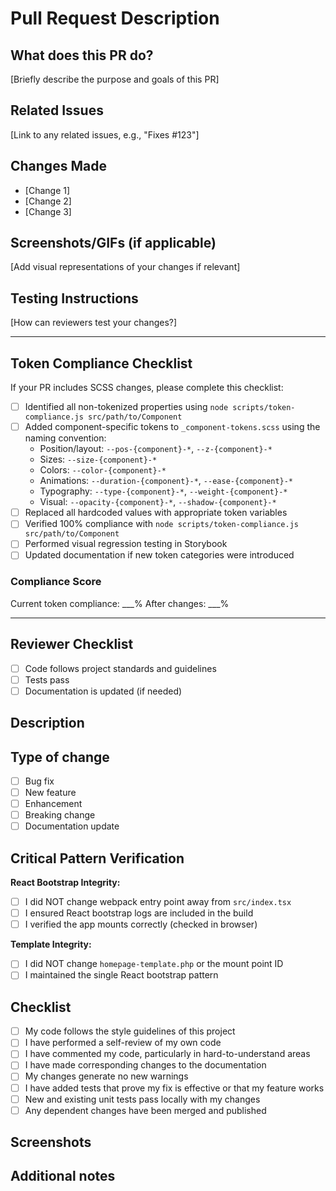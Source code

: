 # Pull Request Description

## What does this PR do?
[Briefly describe the purpose and goals of this PR]

## Related Issues
[Link to any related issues, e.g., "Fixes #123"]

## Changes Made
- [Change 1]
- [Change 2]
- [Change 3]

## Screenshots/GIFs (if applicable)
[Add visual representations of your changes if relevant]

## Testing Instructions
[How can reviewers test your changes?]

---

## Token Compliance Checklist
If your PR includes SCSS changes, please complete this checklist:

- [ ] Identified all non-tokenized properties using `node scripts/token-compliance.js src/path/to/Component`
- [ ] Added component-specific tokens to `_component-tokens.scss` using the naming convention:
  - Position/layout: `--pos-{component}-*`, `--z-{component}-*`
  - Sizes: `--size-{component}-*` 
  - Colors: `--color-{component}-*`
  - Animations: `--duration-{component}-*`, `--ease-{component}-*`
  - Typography: `--type-{component}-*`, `--weight-{component}-*`
  - Visual: `--opacity-{component}-*`, `--shadow-{component}-*`
- [ ] Replaced all hardcoded values with appropriate token variables
- [ ] Verified 100% compliance with `node scripts/token-compliance.js src/path/to/Component`
- [ ] Performed visual regression testing in Storybook
- [ ] Updated documentation if new token categories were introduced

### Compliance Score
Current token compliance: ___%
After changes: ___%

---

## Reviewer Checklist
- [ ] Code follows project standards and guidelines
- [ ] Tests pass
- [ ] Documentation is updated (if needed)

## Description

<!-- Please include a summary of the changes and related issue. -->

## Type of change

- [ ] Bug fix
- [ ] New feature
- [ ] Enhancement
- [ ] Breaking change
- [ ] Documentation update

## Critical Pattern Verification

**React Bootstrap Integrity:**
- [ ] I did NOT change webpack entry point away from `src/index.tsx` 
- [ ] I ensured React bootstrap logs are included in the build
- [ ] I verified the app mounts correctly (checked in browser)

<!-- If you DID change webpack.config.js, please explain why and how you've verified it doesn't break anything -->

**Template Integrity:**
- [ ] I did NOT change `homepage-template.php` or the mount point ID
- [ ] I maintained the single React bootstrap pattern

## Checklist

- [ ] My code follows the style guidelines of this project
- [ ] I have performed a self-review of my own code
- [ ] I have commented my code, particularly in hard-to-understand areas
- [ ] I have made corresponding changes to the documentation
- [ ] My changes generate no new warnings
- [ ] I have added tests that prove my fix is effective or that my feature works
- [ ] New and existing unit tests pass locally with my changes
- [ ] Any dependent changes have been merged and published

## Screenshots

<!-- If applicable, add screenshots to help explain your changes. -->

## Additional notes

<!-- Add any other context about the PR here. --> 
